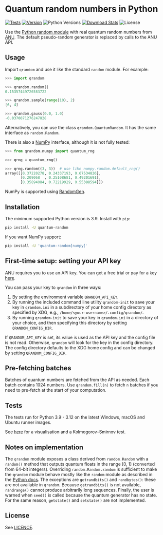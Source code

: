 # Quantum random numbers in Python

[![Tests](https://img.shields.io/github/actions/workflow/status/sbalian/quantum-random/tests.yml?label=tests
)](https://github.com/sbalian/quantum-random/actions/workflows/tests.yml)
[![Version](https://img.shields.io/pypi/v/quantum-random)](https://pypi.org/project/quantum-random/)
![Python Versions](https://img.shields.io/pypi/pyversions/quantum-random)
[![Download Stats](https://img.shields.io/pypi/dm/quantum-random)](https://pypistats.org/packages/quantum-random)
![License](https://img.shields.io/github/license/sbalian/quantum-random)

Use the [Python random module][pyrandom] with real quantum random numbers from
[ANU][anu]. The default pseudo-random generator is replaced by calls to
the ANU API.

## Usage

Import `qrandom` and use it like the standard `random` module. For example:

```python
>>> import qrandom

>>> qrandom.random()
0.15357449726583722

>>> qrandom.sample(range(10), 2)
[6, 4]

>>> qrandom.gauss(0.0, 1.0)
-0.8370871276247828
```

Alternatively, you can use the class `qrandom.QuantumRandom`. It has the same
interface as `random.Random`.

There is also a [NumPy][numpy] interface, although it is not fully tested:

```python
>>> from qrandom.numpy import quantum_rng

>>> qrng = quantum_rng()

>>> qrng.random((3, 3))  # use like numpy.random.default_rng()
array([[0.37220278, 0.24337193, 0.67534826],
       [0.209068  , 0.25108681, 0.49201691],
       [0.35894084, 0.72219929, 0.55388594]])
```

NumPy is supported using [RandomGen][randomgen].

## Installation

The minimum supported Python version is 3.9. Install with `pip`:

```bash
pip install -U quantum-random
```

If you want NumPy support:

```bash
pip install -U 'quantum-random[numpy]'
```

## First-time setup: setting your API key

ANU requires you to use an API key. You can get a free trial or pay for a key
[here][anupricing].

You can pass your key to `qrandom` in three ways:

1. By setting the environment variable `QRANDOM_API_KEY`.
2. By running the included command line utility `qrandom-init` to save your
key in `qrandom.ini` in a subdirectory of your home config directory
as specified by XDG, e.g., `/home/<your-username>/.config/qrandom/`.
3. By running `qrandom-init` to save your key in `qrandom.ini` in a directory
of your choice, and then specifying this directory by setting
`QRANDOM_CONFIG_DIR`.

If `QRANDOM_API_KEY` is set, its value is used as the API key and the
config file is not read. Otherwise, `qrandom` will look for the key
in the config directory. The config directory defaults to the XDG home config
and can be changed by setting `QRANDOM_CONFIG_DIR`.

## Pre-fetching batches

Batches of quantum numbers are fetched from the API as needed.
Each batch contains 1024 numbers. Use `qrandom.fill(n)` to fetch `n` batches
if you need to pre-fetch at the start of your computation.

## Tests

The tests run for Python 3.9 - 3.12 on the latest Windows,
macOS and Ubuntu runner images.

See [here](./analysis/uniform.md) for a visualisation and a Kolmogorov–Smirnov
test.

## Notes on implementation

The `qrandom` module exposes a class derived from `random.Random` with a
`random()` method that outputs quantum floats in the range [0, 1)
(converted from 64-bit integers). Overriding `random.Random.random`
is sufficient to make the `qrandom` module behave mostly like the
`random` module as described in the [Python docs][pyrandom]. The exceptions
are `getrandbits()` and `randbytes()`: these are not available in
`qrandom`. Because `getrandbits()` is not available, `randrange()` cannot
produce arbitrarily long sequences. Finally, the user is warned when `seed()`
is called because the quantum generator has no state. For the same reason,
`getstate()` and `setstate()` are not implemented.

## License

See [LICENCE](./LICENSE).

[anu]: https://quantumnumbers.anu.edu.au
[anupricing]: https://quantumnumbers.anu.edu.au/pricing
[pyrandom]: https://docs.python.org/3/library/random.html
[numpy]: https://numpy.org
[randomgen]: https://github.com/bashtage/randomgen
